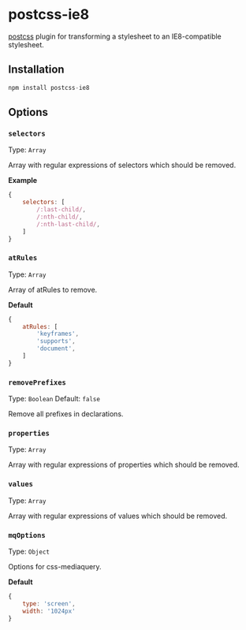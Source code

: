 # postcss-ie8

[postcss](https://github.com/postcss/postcss) plugin for transforming a stylesheet to an IE8-compatible stylesheet.

## Installation

```js
npm install postcss-ie8
```

## Options

### `selectors`

Type: `Array`

Array with regular expressions of selectors which should be removed.

**Example**
```js
{
	selectors: [
		/:last-child/,
		/:nth-child/,
		/:nth-last-child/,
	]
}
```

### `atRules`

Type: `Array`

Array of atRules to remove.

**Default**
```js
{
	atRules: [
		'keyframes',
		'supports',
		'document',
	]
}
```

### `removePrefixes`

Type: `Boolean`
Default: `false`

Remove all prefixes in declarations.

### `properties`

Type: `Array`

Array with regular expressions of properties which should be removed.

### `values`

Type: `Array`

Array with regular expressions of values which should be removed.

### `mqOptions`

Type: `Object`

Options for css-mediaquery.

**Default**
```js
{
	type: 'screen',
	width: '1024px'
}
```
